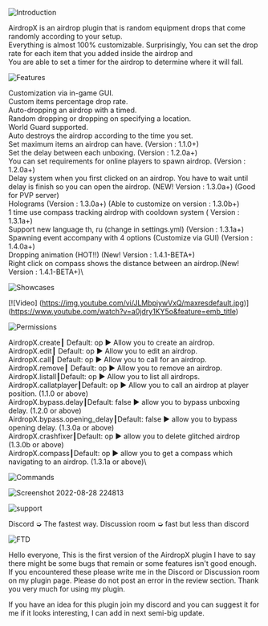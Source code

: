 ![Introduction](https://user-images.githubusercontent.com/88251253/187979164-7d28356c-620a-4a48-8c96-bbd41d1cd081.png)

AirdropX is an airdrop plugin that is random equipment drops that come randomly according to your setup.<br />
Everything is almost 100% customizable. Surprisingly, You can set the drop rate for each item that you added inside the airdrop and<br />
You are able to set a timer for the airdrop to determine where it will fall.

![Features](https://user-images.githubusercontent.com/88251253/187979187-ddaa3f71-5c60-44de-95ff-fd0acaea1a32.png)

Customization via in-game GUI.\
Custom items percentage drop rate.\
Auto-dropping an airdrop with a timed.\
Random dropping or dropping on specifying a location.\
World Guard supported.\
Auto destroys the airdrop according to the time you set.\
Set maximum items an airdrop can have. (Version : 1.1.0+)\
Set the delay between each unboxing. (Version : 1.2.0a+)\
You can set requirements for online players to spawn airdrop. (Version : 1.2.0a+)\
Delay system when you first clicked on an airdrop. You have to wait until delay is finish so you can open the airdrop. (NEW! Version : 1.3.0a+) (Good for PVP server)\
Holograms (Version : 1.3.0a+) (Able to customize on version : 1.3.0b+)\
1 time use compass tracking airdrop with cooldown system ( Version : 1.3.1a+)\
Support new language th, ru (change in settings.yml) (Version : 1.3.1a+)\
Spawning event accompany with 4 options (Customize via GUI) (Version : 1.4.0a+)\
Dropping animation (HOT!!) (New! Version : 1.4.1-BETA+)\
Right click on compass shows the distance between an airdrop.(New! Version : 1.4.1-BETA+)\

![Showcases](https://user-images.githubusercontent.com/88251253/187979216-cd9969f5-5875-4d7e-8a9d-bf3a87d0a8a5.png)

[![Video]
(https://img.youtube.com/vi/JLMbpiywVxQ/maxresdefault.jpg)]
(https://www.youtube.com/watch?v=a0jdry1KY5o&feature=emb_title)

![Permissions](https://user-images.githubusercontent.com/88251253/187979268-97876a6f-7b7f-4424-8f6a-41ec2d3261ef.png)

AirdropX.create┃ Default: op ▶ Allow you to create an airdrop.\
AirdropX.edit┃ Default: op ▶ Allow you to edit an airdrop.\
AirdropX.call┃ Default: op ▶ Allow you to call for an airdrop.\
AirdropX.remove┃ Default: op ▶ Allow you to remove an airdrop.\
AirdropX.listall┃Default: op ▶ Allow you to list all airdrops.\
AirdropX.callatplayer┃Default: op ▶ Allow you to call an airdrop at player position. (1.1.0 or above)\
AirdropX.bypass.delay┃Default: false ▶ allow you to bypass unboxing delay. (1.2.0 or above)\
AirdropX.bypass.opening_delay┃Default: false ▶ allow you to bypass opening delay. (1.3.0a or above)\
AirdropX.crashfixer┃Default: op ▶ allow you to delete glitched airdrop (1.3.0b or above)\
AirdropX.compass┃Default: op ▶ allow you to get a compass which navigating to an airdrop. (1.3.1a or above)\

![Commands](https://user-images.githubusercontent.com/88251253/187979324-064f25b0-107f-43dc-8d10-a10ef0e2e162.png)

![Screenshot 2022-08-28 224813](https://user-images.githubusercontent.com/88251253/187979375-d883b1df-df02-4b70-9109-d6655468e2c6.png)

![support](https://user-images.githubusercontent.com/88251253/187979398-af83d8d3-1842-479e-9760-d748d9ce1a3b.png)

Discord ➭ The fastest way.
Discussion room ➭ fast but less than discord

![FTD](https://user-images.githubusercontent.com/88251253/187979418-14e3279a-b6ce-4d38-a349-f2bdf9ab5aff.png)

Hello everyone, This is the first version of the AirdropX plugin I have to say there might be some bugs that remain or some features isn't good enough. If you encountered these please write me in the Discord or Discussion room on my plugin page. Please do not post an error in the review section. Thank you very much for using my plugin.

If you have an idea for this plugin join my discord and you can suggest it for me if it looks interesting, I can add in next semi-big update.
